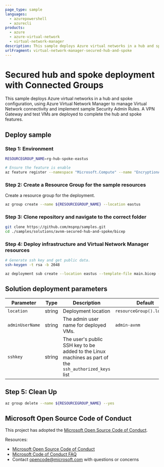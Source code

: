 ```yaml
---
page_type: sample
languages:
  - azurepowershell
  - azurecli
products:
  - azure
  - azure-virtual-network
  - virtual-network-manager
description: This sample deploys Azure virtual networks in a hub and spoke connectivity configuration, using Azure Virtual Network Manager to manage Virtual Network connectivity and implement sample Security Admin Rules. A VPN gateway and test VMs are included.
urlFragment: virtual-network-manager-secured-hub-and-spoke
---
```


# Secured hub and spoke deployment with Connected Groups

This sample deploys Azure virtual networks in a hub and spoke configuration, using Azure Virtual Network Manager to manage Virtual Network connectivity and implement sample Security Admin Rules. A VPN Gateway and test VMs are deployed to complete the hub and spoke features.

## Deploy sample

### Step 1: Environment

```bash
RESOURCEGROUP_NAME=rg-hub-spoke-eastus

# Ensure the feature is enable
az feature register --namespace "Microsoft.Compute" --name "EncryptionAtHost"
```

### Step 2: Create a Resource Group for the sample resources

Create a resource group for the deployment.

```bash
az group create --name ${RESOURCEGROUP_NAME} --location eastus
```

### Step 3: Clone repository and navigate to the correct folder

```bash
git clone https://github.com/mspnp/samples.git
cd ./samples/solutions/avnm-secured-hub-and-spoke/bicep
```

### Step 4: Deploy infrastructure and Virtual Network Manager resources

```bash
# Generate ssh key and get public data.
ssh-keygen -t rsa -b 2048

az deployment sub create --location eastus --template-file main.bicep -n avnm-secured-hub-and-spoke --parameters resourceGroupName=${RESOURCEGROUP_NAME} sshKey="$(cat ~/.ssh/id_rsa.pub)"
```

## Solution deployment parameters

| Parameter       | Type         | Description                           | Default                    |
| --------------- | ------------ | ------------------------------------- | -------------------------- |
| `location`      | string       | Deployment location                   | `resourceGroup().location` |
| `adminUserName` | string       | The admin user name for deployed VMs. | `admin-avnm`               |
| `sshkey`        | string       | The user's public SSH key to be added to the Linux machines as part of the `ssh_authorized_keys` list    |                  |

## Step 5: Clean Up

```bash
az group delete --name ${RESOURCEGROUP_NAME} --yes
```

## Microsoft Open Source Code of Conduct

This project has adopted the [Microsoft Open Source Code of Conduct](https://opensource.microsoft.com/codeofconduct/).

Resources:

- [Microsoft Open Source Code of Conduct](https://opensource.microsoft.com/codeofconduct/)
- [Microsoft Code of Conduct FAQ](https://opensource.microsoft.com/codeofconduct/faq/)
- Contact [opencode@microsoft.com](mailto:opencode@microsoft.com) with questions or concerns
